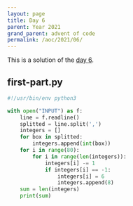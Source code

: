 ```yaml
---
layout: page
title: Day 6
parent: Year 2021
grand_parent: advent of code
permalink: /aoc/2021/06/
---
```


This is a solution of the [day 6](https://adventofcode.com/2021/day/6).

## first-part.py

```py
#!/usr/bin/env python3

with open("INPUT") as f:
    line = f.readline()
    splitted = line.split(',')
    integers = []
    for box in splitted:
        integers.append(int(box))
    for i in range(80):
        for i in range(len(integers)):
            integers[i] -= 1
            if integers[i] == -1:
                integers[i] = 6
                integers.append(8)
    sum = len(integers)
    print(sum)
```
